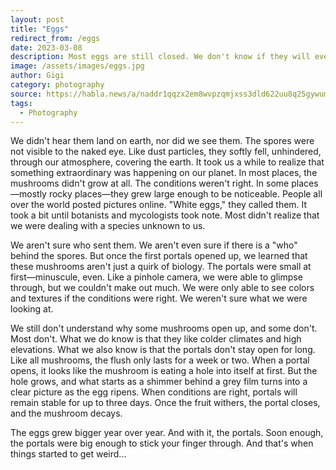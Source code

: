 ```yaml
---
layout: post
title: "Eggs"
redirect_from: /eggs
date: 2023-03-08
description: Most eggs are still closed. We don't know if they will ever open up. 
image: /assets/images/eggs.jpg
author: Gigi
category: photography
source: https://habla.news/a/naddr1qqzx2em8wvpzqmjxss3dld622uu8q25gywum9qtg4w4cv4064jmg20xsac2aam5nqvzqqqr4gucv8jqx
tags:
  - Photography
---
```


We didn't hear them land on earth, nor did we see them. The spores were not
visible to the naked eye. Like dust particles, they softly fell, unhindered,
through our atmosphere, covering the earth. It took us a while to realize that
something extraordinary was happening on our planet. In most places, the
mushrooms didn't grow at all. The conditions weren't right. In some
places—mostly rocky places—they grew large enough to be noticeable. People all
over the world posted pictures online. "White eggs," they called them. It took a
bit until botanists and mycologists took note. Most didn't realize that we were
dealing with a species unknown to us.

We aren't sure who sent them. We aren't even sure if there is a "who" behind the
spores. But once the first portals opened up, we learned that these mushrooms
aren't just a quirk of biology. The portals were small at first—minuscule, even.
Like a pinhole camera, we were able to glimpse through, but we couldn't make out
much. We were only able to see colors and textures if the conditions were right.
We weren't sure what we were looking at.

We still don't understand why some mushrooms open up, and some don't. Most
don't. What we do know is that they like colder climates and high elevations.
What we also know is that the portals don't stay open for long. Like all
mushrooms, the flush only lasts for a week or two. When a portal opens, it looks
like the mushroom is eating a hole into itself at first. But the hole grows, and
what starts as a shimmer behind a grey film turns into a clear picture as the
egg ripens. When conditions are right, portals will remain stable for up to
three days. Once the fruit withers, the portal closes, and the mushroom decays.

The eggs grew bigger year over year. And with it, the portals. Soon enough, the
portals were big enough to stick your finger through. And that's when things
started to get weird...
